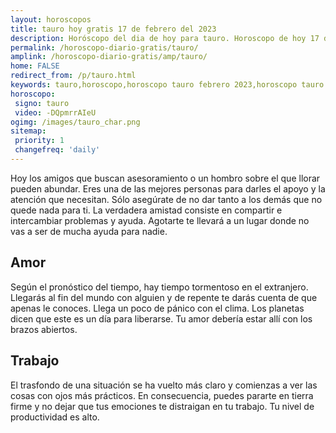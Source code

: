 ```yaml
---
layout: horoscopos
title: tauro hoy gratis 17 de febrero del 2023 
description: Horóscopo del dia de hoy para tauro. Horoscopo de hoy 17 de febrero del 2023. Las predicciones de amor, trabajo, vida personal gratis.
permalink: /horoscopo-diario-gratis/tauro/
amplink: /horoscopo-diario-gratis/amp/tauro/
home: FALSE
redirect_from: /p/tauro.html
keywords: tauro,horoscopo,horoscopo tauro febrero 2023,horoscopo tauro hoy,tarot tauro febrero 2023,horoscopo tauro,tarot tauro hoy,horoscopo de hoy,horoscopo diario,tarot del amor,horoscopo de hoy tauro,horoscopo diario del tarot, Horoscopo de hoy tauro 17 de febrero del 2023,horóscopo del día,signos zodiacales 2023, el horoscopo de hoy
horoscopo:
 signo: tauro
 video: -DQpmrrAIeU
ogimg: /images/tauro_char.png
sitemap:
 priority: 1
 changefreq: 'daily'
---
```



Hoy los amigos que buscan asesoramiento o un hombro sobre el que llorar pueden abundar. Eres una de las mejores personas para darles el apoyo y la atención que necesitan. Sólo asegúrate de no dar tanto a los demás que no quede nada para ti. La verdadera amistad consiste en compartir e intercambiar problemas y ayuda. Agotarte te llevará a un lugar donde no vas a ser de mucha ayuda para nadie.

## Amor

Según el pronóstico del tiempo, hay tiempo tormentoso en el extranjero. Llegarás al fin del mundo con alguien y de repente te darás cuenta de que apenas le conoces. Llega un poco de pánico con el clima. Los planetas dicen que este es un día para liberarse. Tu amor debería estar allí con los brazos abiertos.

## Trabajo

El trasfondo de una situación se ha vuelto más claro y comienzas a ver las cosas con ojos más prácticos. En consecuencia, puedes pararte en tierra firme y no dejar que tus emociones te distraigan en tu trabajo. Tu nivel de productividad es alto.